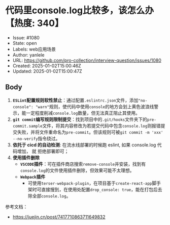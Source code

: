 # 代码里console.log比较多，该怎么办【热度: 340】

- Issue: #1080
- State: open
- Labels: web应用场景
- Author: yanlele
- URL: https://github.com/pro-collection/interview-question/issues/1080
- Created: 2025-01-02T15:00:46Z
- Updated: 2025-01-02T15:00:47Z

## Body

1. **`ESLint`配置规则软性禁止**：通过配置`.eslintrc.json`文件，添加`"no-console": "warn"`规则，使代码中使用`console`的地方会划上黄色波浪线警示，能一定程度削减`console.log`数量，但无法真正阻止其使用。
2. **`git commit`编写规则限制提交**：找到项目中的`.git/hooks`文件夹下的`pre-commit.sample`文件，将其内容修改为若提交代码中包含`console.log`则报错提交失败，并将文件重命名为`pre-commit`。但该规则可被`git commit -m 'xxx' --no-verify`指令绕过。
3. **依托于 cicd 的自动检测**: 在流水线部署的时候跑 eslint, 如果 console.log 代码增加， 就 拒绝部署即可；
4. **使用插件删除**
   - **`VSCODE`插件**：可在插件商店搜索`remove-console`并安装，找到有`console.log`的文件使用插件删除，但效果可能不太理想。
   - **`Webpack`插件**
     - 可使用`terser-webpack-plugin`，在项目基于`create-react-app`脚手架时可直接搜到，在使用处配置`drop_console: true`，能在打包后去除全部`console.log`。

参考文档：

- https://juejin.cn/post/7417710863711649832

